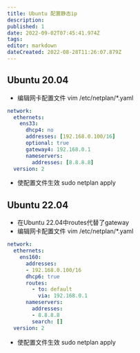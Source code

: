 ```yaml
---
title: Ubuntu 配置静态ip
description: 
published: 1
date: 2022-09-02T07:45:41.974Z
tags: 
editor: markdown
dateCreated: 2022-08-28T11:26:07.879Z
---
```


## Ubuntu 20.04
- 编辑网卡配置文件
	vim /etc/netplan/*.yaml
```yaml
network:
  ethernets:
    ens33:
      dhcp4: no
      addresses: [192.168.0.100/16]
      optional: true
      gateway4: 192.168.0.1
      nameservers:
        addresses: [8.8.8.8]
  version: 2
```
- 使配置文件生效
	sudo netplan apply


## Ubuntu 22.04
- 在Ubuntu 22.04中routes代替了gateway
- 编辑网卡配置文件
	vim /etc/netplan/*.yaml
```yaml
network:
  ethernets:
    ens160:
      addresses:
      - 192.168.0.100/16
      dhcp6: true
      routes:
        - to: default
          via: 192.168.0.1
      nameservers:
        addresses:
        - 8.8.8.8
        search: []
  version: 2
```
- 使配置文件生效
	sudo netplan apply
